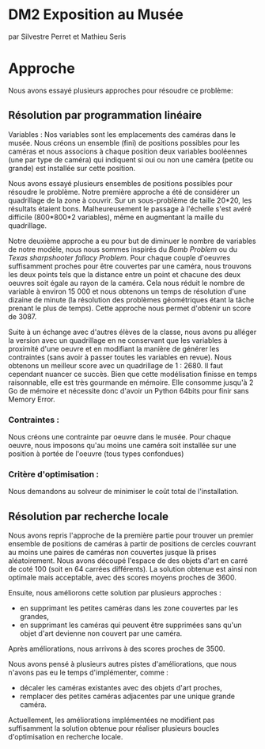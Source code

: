 # DM2 Exposition au Musée

par Silvestre Perret et Mathieu Seris

# Approche
Nous avons essayé plusieurs approches pour résoudre ce problème:

## Résolution par programmation linéaire
Variables :
Nos variables sont les emplacements des caméras dans le musée. Nous créons un ensemble (fini) de positions possibles pour les caméras et nous associons à chaque position deux variables booléennes (une par type de caméra) qui indiquent si oui ou non une caméra (petite ou grande) est installée sur cette position.

Nous avons essayé plusieurs ensembles de positions possibles pour résoudre le problème.
Notre première approche a été de considérer un quadrillage de la zone à couvrir. Sur un sous-problème de taille 20\*20, les résultats étaient bons. Malheureusement le passage à l'échelle s'est avéré difficile (800\*800\*2 variables), même en augmentant la maille du quadrillage.

Notre deuxième approche a eu pour but de diminuer le nombre de variables de notre modèle, nous nous sommes inspirés du *Bomb Problem* ou du *Texas sharpshooter fallacy Problem*. Pour chaque couple d'oeuvres suffisamment proches pour être couvertes par une caméra, nous trouvons les deux points tels que la distance entre un point et chacune des deux oeuvres soit égale au rayon de la caméra. Cela nous réduit le nombre de variable à environ 15 000 et nous obtenons un temps de résolution d'une dizaine de minute (la résolution des problèmes géométriques étant la tâche prenant le plus de temps). Cette approche nous permet d'obtenir un score de 3087.

Suite à un échange avec d'autres élèves de la classe, nous avons pu alléger la version avec un quadrillage en ne conservant que les variables à proximité d'une oeuvre et en modifiant la manière de générer les contraintes (sans avoir à passer toutes les variables en revue). Nous obtenons un meilleur score avec un quadrillage de 1 : 2680. Il faut cependant nuancer ce succès. Bien que cette modélisation finisse en temps raisonnable, elle est très gourmande en mémoire. Elle consomme jusqu'à 2 Go de mémoire et nécessite donc d'avoir un Python 64bits pour finir sans Memory Error.


### Contraintes :
Nous créons une contrainte par oeuvre dans le musée. Pour chaque oeuvre, nous imposons qu'au moins une caméra soit installée sur une position à portée de l'oeuvre (tous types confondues) 


### Critère d'optimisation :
Nous demandons au solveur de minimiser le coût total de l'installation.


## Résolution par recherche locale
Nous avons repris l'approche de la première partie pour trouver un premier ensemble de positions de caméras à partir de 
positions de cercles couvrant au moins une paires de caméras non couvertes jusque là prises aléatoirement. Nous avons découpé 
l'espace de des objets d'art en carré de coté 100 (soit en 64 carrées différents). La solution obtenue est ainsi non optimale
mais acceptable, avec des scores moyens proches de 3600.

Ensuite, nous améliorons cette solution par plusieurs approches :
* en supprimant les petites caméras dans les zone couvertes par les grandes,
* en supprimant les caméras qui peuvent être supprimées sans qu'un objet d'art devienne non couvert par une caméra.

Après améliorations, nous arrivons à des scores proches de 3500.


Nous avons pensé à plusieurs autres pistes d'améliorations, que nous n'avons pas eu le temps d'implémenter, comme :
* décaler les caméras existantes avec des objets d'art proches,
* remplacer des petites caméras adjacentes par une unique grande caméra.

Actuellement, les améliorations implémentées ne modifient pas suffisamment la solution obtenue pour réaliser plusieurs boucles
d'optimisation en recherche locale.